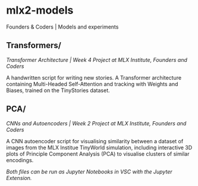 # mlx2-models
Founders &amp; Coders | Models and experiments 

## Transformers/
*Transformer Architecture | Week 4 Project at MLX Institute, Founders and Coders*

A handwritten script for writing new stories. A Transformer architecture containing Multi-Headed Self-Attention and tracking with Weights and Biases, trained on the TinyStories dataset. 

## PCA/
*CNNs and Autoencoders | Week 2 Project at MLX Institute, Founders and Coders*

A CNN autoencoder script for visualising similarity between a dataset of images from the MLX Institue TinyWorld simulation, including interactive 3D plots of Principle Component Analysis (PCA) to visualise clusters of similar encodings. 


*Both files can be run as Jupyter Notebooks in VSC with the Jupyter Extension.*
